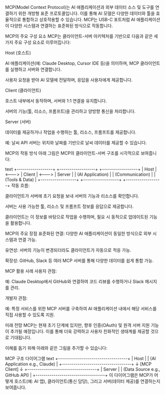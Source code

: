 MCP(Model Context Protocol)는 AI 애플리케이션과 외부 데이터 소스 및 도구를 연결하기 위한 개방형 표준 프로토콜입니다. 이를 통해 AI 모델은 다양한 데이터와 툴을 효율적으로 통합하고 상호작용할 수 있습니다. MCP는 USB-C 포트처럼 AI 애플리케이션이 다양한 시스템과 연결하는 표준화된 방식으로 작동합니다.

MCP의 주요 구성 요소
MCP는 클라이언트-서버 아키텍처를 기반으로 다음과 같은 세 가지 주요 구성 요소로 이루어집니다:

Host (호스트)

AI 애플리케이션(예: Claude Desktop, Cursor IDE 등)을 의미하며, MCP 클라이언트를 실행하고 서버와 연결합니다.

사용자 요청을 받아 AI 모델에 전달하며, 응답을 사용자에게 제공합니다.

Client (클라이언트)

호스트 내부에서 동작하며, 서버와 1:1 연결을 유지합니다.

서버의 기능(툴, 리소스, 프롬프트)을 관리하고 양방향 통신을 처리합니다.

Server (서버)

데이터를 제공하거나 작업을 수행하는 툴, 리소스, 프롬프트를 제공합니다.

예: 날씨 API 서버는 위치와 날짜를 기반으로 날씨 데이터를 제공할 수 있습니다.

MCP의 작동 방식
아래 그림은 MCP의 클라이언트-서버 구조를 시각적으로 보여줍니다:

text
+------------------+       +------------------+       +------------------+
|      Host        | <---> |     Client       | <---> |     Server       |
| (AI Application) |       | (Communication) |       | (Tools & Data)  |
+------------------+       +------------------+       +------------------+
작동 흐름:

클라이언트가 서버에 초기 요청을 보내 서버의 기능과 리소스를 확인합니다.

서버는 사용 가능한 툴, 리소스 및 프롬프트 정보를 응답으로 제공합니다.

클라이언트는 이 정보를 바탕으로 작업을 수행하며, 필요 시 동적으로 업데이트된 기능을 활용합니다.

MCP의 주요 장점
표준화된 연결: 다양한 AI 애플리케이션이 동일한 방식으로 외부 시스템과 연결 가능.

유연성: 서버의 기능이 변경되더라도 클라이언트가 자동으로 적응 가능.

확장성: GitHub, Slack 등 여러 MCP 서버를 통해 다양한 데이터를 쉽게 통합 가능.

MCP 활용 사례
사용자 관점:

예: Claude Desktop에서 GitHub와 연결하여 코드 리뷰를 수행하거나 Slack 메시지를 관리.

개발자 관점:

예: 특정 서비스를 위한 MCP 서버를 구축하여 AI 애플리케이션 내에서 해당 서비스를 직접 사용할 수 있도록 지원.

미래 전망
MCP는 현재 초기 단계에 있지만, 향후 인증(OAuth) 및 원격 서버 지원 기능이 추가될 예정입니다. 이를 통해 더욱 강력하고 사용자 친화적인 생태계를 제공할 것으로 기대됩니다.

이해를 돕기 위해 아래와 같은 그림을 추가할 수 있습니다:

MCP 구조 다이어그램
text
+-----------------------------------+
|            Host                  |
|  (AI Application e.g., Claude)   |
+-----------------------------------+
               ↓
        [MCP Client]
               ↓
+-----------------------------------+
|            Server                 |
|  (Data Source e.g., GitHub API)   |
+-----------------------------------+
이 다이어그램은 MCP가 어떻게 호스트(예: AI 앱), 클라이언트(통신 담당), 그리고 서버(데이터 제공)를 연결하는지 보여줍니다.

